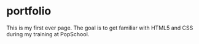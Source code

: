 # portfolio
This is my first ever page. The goal is to get familiar with HTML5 and CSS during my training at PopSchool. 
